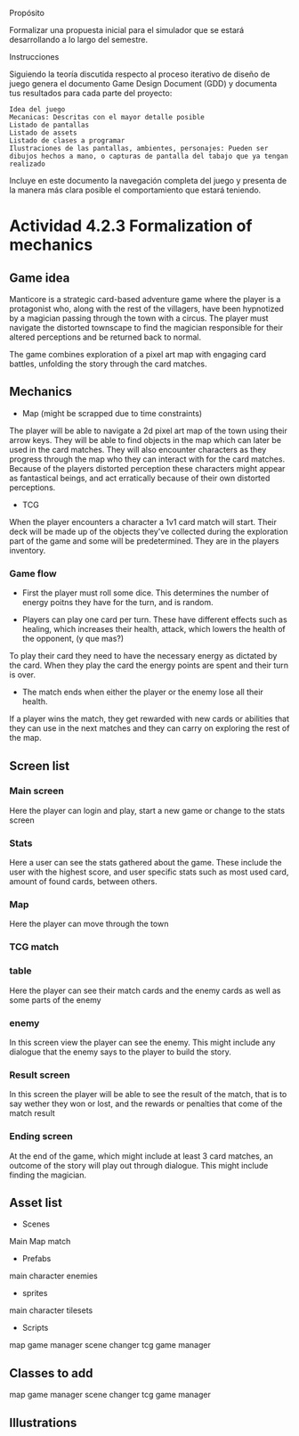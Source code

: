 Propósito

Formalizar una propuesta inicial para el simulador que se estará desarrollando a lo largo del semestre.

Instrucciones

Siguiendo la teoría discutida respecto al proceso iterativo de diseño de juego genera el documento Game Design Document (GDD) y documenta tus resultados para cada parte del proyecto:

    Idea del juego
    Mecanicas: Descritas con el mayor detalle posible
    Listado de pantallas
    Listado de assets
    Listado de clases a programar
    Ilustraciones de las pantallas, ambientes, personajes: Pueden ser dibujos hechos a mano, o capturas de pantalla del tabajo que ya tengan realizado

Incluye en este documento la navegación completa del juego y presenta de la manera más clara posible el comportamiento que estará teniendo.

# Actividad 4.2.3 Formalization of mechanics

## Game idea

Manticore is a strategic card-based adventure game where the player is a protagonist who, along with the rest of the villagers, have been hypnotized by a magician passing through the town with a circus. The player must navigate the distorted townscape to find the magician responsible for their altered perceptions and be returned back to normal.

The game combines exploration of a pixel art map with engaging card battles, unfolding the story through the card matches.

## Mechanics

- Map (might be scrapped due to time constraints)

The player will be able to navigate a 2d pixel art map of the town using their arrow keys. They will be able to find objects in the map which can later be used in the card matches. They will also encounter characters as they progress through the map who they can interact with for the card matches. Because of the players distorted perception these characters might appear as fantastical beings, and act erratically because of their own distorted perceptions.

- TCG

When the player encounters a character a 1v1 card match will start. Their deck will be made up of the objects they've collected during the exploration part of the game and some will be predetermined. They are in the players inventory.

### Game flow

- First the player must roll some dice. This determines the number of energy poitns they have for the turn, and is random.

- Players can play one card per turn. These have different effects such as healing, which increases their health, attack, which lowers the health of the opponent, (y que mas?)

To play their card they need to have the necessary energy as dictated by the card. When they play the card the energy points are spent and their turn is over.

- The match ends when either the player or the enemy lose all their health.

If a player wins the match, they get rewarded with new cards or abilities that they can use in the next matches and they can carry on exploring the rest of the map.

## Screen list

### Main screen

Here the player can login and play, start a new game or change to the stats screen

### Stats
Here a user can see the stats gathered about the game. These include the user with the highest score, and user specific stats such as most used card, amount of found cards, between others.

### Map

Here the player can move through the town

### TCG match

### table
Here the player can see their match cards and the enemy cards as well as some parts of the enemy

### enemy
In this screen view the player can see the enemy. This might include any dialogue that the enemy says to the player to build the story.

### Result screen

In this screen the player will be able to see the result of the match, that is to say wether they won or lost, and the rewards or penalties that come of the match result

### Ending screen
At the end of the game, which might include at least 3 card matches, an outcome of the story will play out through dialogue. This might include finding the magician.


## Asset list

- Scenes

Main
Map
match

- Prefabs

main character
enemies

- sprites

main character
tilesets

- Scripts

map game manager
scene changer
tcg game manager



## Classes to add

map game manager
scene changer
tcg game manager


## Illustrations

